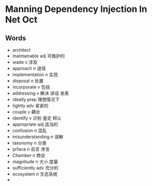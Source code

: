 # Manning Dependency Injection In Net Oct

## Words

- architect
- maintainable adj 可维护的
- wade v 涉及
- approach n 途径
- implementation n 实现
- disposal n 处置
- incorporate v 包括
- addressing v 解决 讲话 发表
- ideally prep 理想情况下
- tightly adv 紧紧的
- couple v 耦合
- identify v 识别 鉴定 辨认
- appropriate adj 适当的 
- confusion n 混乱
- misunderstanding n 误解
- taxonomy n 分类
- prface n 前言 序言
- Chamber n 商会
- magnitude n 大小 度量
- sufficiently adv 充分的
- ecosystem n 生态系统
- 